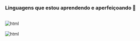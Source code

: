 

### Linguagens que estou aprendendo e aperfeiçoando 💪

<div style='display: inline_block'><br/>

  <img align="center" alt="html" src="https://img.shields.io/badge/Python-3776AB?style=for-the-badge&logo=python&logoColor=white">

<div>

<div style='display: inline_block'><br/>
  
  <img align="center" alt="html" src="https://img.shields.io/badge/JavaScript-F7DF1E?style=for-the-badge&logo=javascript&logoColor=black">

<div>



